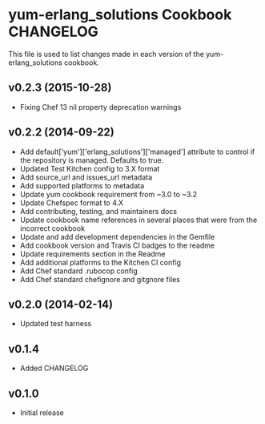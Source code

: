 yum-erlang_solutions Cookbook CHANGELOG
=======================================
This file is used to list changes made in each version of the yum-erlang_solutions cookbook.

v0.2.3 (2015-10-28)
-------------------
- Fixing Chef 13 nil property deprecation warnings

v0.2.2 (2014-09-22)
-------------------
- Add default['yum']['erlang_solutions']['managed'] attribute to control if the repository is managed. Defaults to true.
- Updated Test Kitchen config to 3.X format
- Add source_url and issues_url metadata
- Add supported platforms to metadata
- Update yum cookbook requirement from ~3.0 to ~3.2
- Update Chefspec format to 4.X
- Add contributing, testing, and maintainers docs
- Update cookbook name references in several places that were from the incorrect cookbook
- Update and add development dependencies in the Gemfile
- Add cookbook version and Travis CI badges to the readme
- Update requirements section in the Readme
- Add additional platforms to the Kitchen CI config
- Add Chef standard .rubocop config
- Add Chef standard chefignore and gitgnore files

v0.2.0 (2014-02-14)
-------------------
- Updated test harness

v0.1.4
------
- Added CHANGELOG

v0.1.0
------
- Initial release
